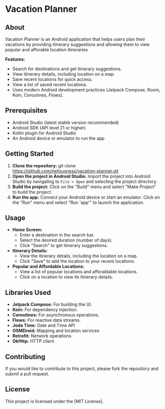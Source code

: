 # Vacation Planner

## About

Vacation Planner is an Android application that helps users plan their vacations by providing itinerary suggestions and allowing them to view popular and afforable location itineraries

**Features:**

* Search for destinations and get itinerary suggestions.
* View itinerary details, including location on a map.
* Save recent locations for quick access.
* View a list of saved recent locations.
* Uses modern Android development practices (Jetpack Compose, Room, Koin, Coroutines, Flows).

## Prerequisites

* Android Studio (latest stable version recommended)
* Android SDK (API level 21 or higher)
* Kotlin plugin for Android Studio
* An Android device or emulator to run the app

## Getting Started

1. **Clone the repository:**
git clone https://github.com/neliousness/vacation-planner.git
2. **Open the project in Android Studio:**
      Import the project into Android Studio by navigating to `File > Open` and selecting the project directory.
3. **Build the project:**
   Click on the "Build" menu and select "Make Project" to build the project.
4. **Run the app:**
   Connect your Android device or start an emulator. Click on the "Run" menu and select "Run 'app'" to launch the application.

## Usage

* **Home Screen:**
    * Enter a destination in the search bar.
    * Select the desired duration (number of days).
    * Click "Search" to get itinerary suggestions.
* **Itinerary Details:**
    * View the itinerary details, including the location on a map.
    * Click "Save" to add the location to your recent locations.
* **Popular and Affordable Locations:**
    * View a list of popular locations and afforablable locations.
    * Click on a location to view its itinerary details.

## Libraries Used

* **Jetpack Compose:** For building the UI.
* **Koin:** For dependency injection.
* **Coroutines:** For asynchronous operations.
* **Flows:** For reactive data streams.
* **Joda Time:** Date and Time API
* **OSMDroid:** Mapping and location services
* **Retrofit:** Network operations
* **OkHttp:** HTTP client

## Contributing

If you would like to contribute to this project, please fork the repository and submit a pull request.

## License

This project is licensed under the [MIT License].